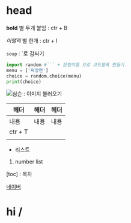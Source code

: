 # head

**bold** 별 두개 붙임 : ctr + B

*이탤릭* 별 한개 : ctr + I

`soup` : `로 감싸기

``` python
import random #``` + 문법이름 으로 코드블록 만들기
menu = ['짜장면']
choice = random.choice(menu)
print(choice)
```



![심슨]() : 이미지 불러오기



| 헤더    | 헤더 | 헤더 |
| ------- | ---- | ---- |
| 내용    | 내용 | 내용 |
| ctr + T |      |      |
|         |      |      |



* 리스트


1. number list



[toc] : 목차



[네이버](http://www.naver.com)



<h1> hi /<h1>
    
</h1>
</h1>





